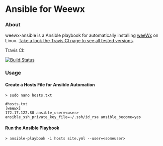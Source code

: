 # Ansible for Weewx

### About 
weewx-ansible is a Ansible playbook for automatically installing [weeWx](http://weewx.com) on Linux. [Take a look the Travis CI page to see all tested versions](https://travis-ci.org/github/blue2cat/weewx-ansible). 



Travis CI:

[![Build Status](https://travis-ci.org/blue2cat/weewx-ansible.svg?branch=master)](https://travis-ci.org/blue2cat/weewx-ansible)


### Usage

#### Create a Hosts File for Ansible Automation

```
> sudo nano hosts.txt
```

```
#hosts.txt
[weewx]
172.17.122.80 ansible_user=<user> ansible_ssh_private_key_file=~/.ssh/id_rsa ansible_become=yes
```

#### Run the Ansible Playbook

```
> ansible-playbook -i hosts site.yml --user=<someuser>
```

